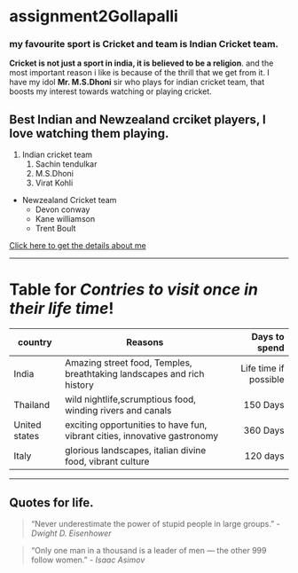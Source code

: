 # assignment2Gollapalli


### my favourite sport is Cricket and team is Indian Cricket team.

**Cricket is not just a sport in india, it is believed to be a religion**. and the most important reason i like is because of the thrill that we get from it. I have my idol **Mr. M.S.Dhoni** sir who plays for indian cricket team, that boosts my interest towards watching or playing cricket.



## Best Indian and Newzealand crciket players, I love watching them playing.
1. Indian cricket team
    1. Sachin tendulkar
    2. M.S.Dhoni
    3. Virat Kohli


* Newzealand Cricket team
    * Devon conway
    * Kane williamson
    * Trent Boult



[Click here to get the details about me](AboutMe.md)


***

# Table for *Contries to visit once in their life time*!

| country | Reasons | Days to spend |
| --- | --- | ---: |
| India | Amazing street food, Temples, breathtaking landscapes and rich history | Life time if possible |
| Thailand | wild nightlife,scrumptious food, winding rivers and canals | 150 Days |
| United states | exciting opportunities to have fun, vibrant cities, innovative gastronomy | 360 Days |
| Italy | glorious landscapes, italian divine food, vibrant culture| 120 days |

***

## Quotes for life.

> “Never underestimate the power of stupid people in large groups.” - *Dwight D. Eisenhower*

> “Only one man in a thousand is a leader of men — the other 999 follow women.” - *Isaac Asimov*


